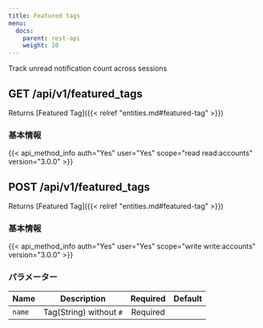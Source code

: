 ```yaml
---
title: Featured tags
menu:
  docs:
    parent: rest-api
    weight: 10
---
```


Track unread notification count across sessions

## GET /api/v1/featured_tags

Returns [Featured Tag]({{< relref "entities.md#featured-tag" >}})

### 基本情報

{{< api_method_info auth="Yes" user="Yes" scope="read read:accounts" version="3.0.0" >}}

## POST /api/v1/featured_tags

Returns [Featured Tag]({{< relref "entities.md#featured-tag" >}})

### 基本情報

{{< api_method_info auth="Yes" user="Yes" scope="write write:accounts" version="3.0.0" >}}

### パラメーター

|Name|Description|Required|Default|
|----|-----------|:------:|:-----:|
| `name` | Tag(String) without `#` | Required ||
